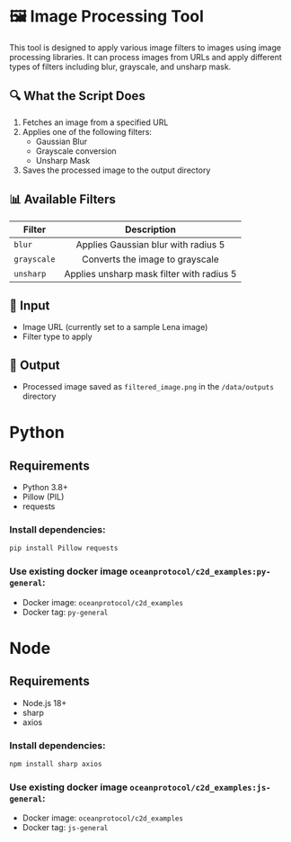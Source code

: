 # 🖼️ Image Processing Tool

This tool is designed to apply various image filters to images using image processing libraries. It can process images from URLs and apply different types of filters including blur, grayscale, and unsharp mask.

## 🔍 What the Script Does

1. Fetches an image from a specified URL
2. Applies one of the following filters:
   - Gaussian Blur
   - Grayscale conversion
   - Unsharp Mask
3. Saves the processed image to the output directory

## 📊 Available Filters

| Filter      | Description                                    |
| ----------- | :--------------------------------------------: |
| `blur`      | Applies Gaussian blur with radius 5           |
| `grayscale` | Converts the image to grayscale               |
| `unsharp`   | Applies unsharp mask filter with radius 5     |

## 📁 Input

- Image URL (currently set to a sample Lena image)
- Filter type to apply

## 📁 Output

- Processed image saved as `filtered_image.png` in the `/data/outputs` directory

# Python
## Requirements

- Python 3.8+
- Pillow (PIL)
- requests

### Install dependencies:

```bash
pip install Pillow requests
```

### Use existing docker image `oceanprotocol/c2d_examples:py-general`:
- Docker image: `oceanprotocol/c2d_examples`
- Docker tag: `py-general`

# Node
## Requirements

- Node.js 18+
- sharp
- axios

### Install dependencies:

```bash
npm install sharp axios
```

### Use existing docker image `oceanprotocol/c2d_examples:js-general`:
- Docker image: `oceanprotocol/c2d_examples`
- Docker tag: `js-general`


